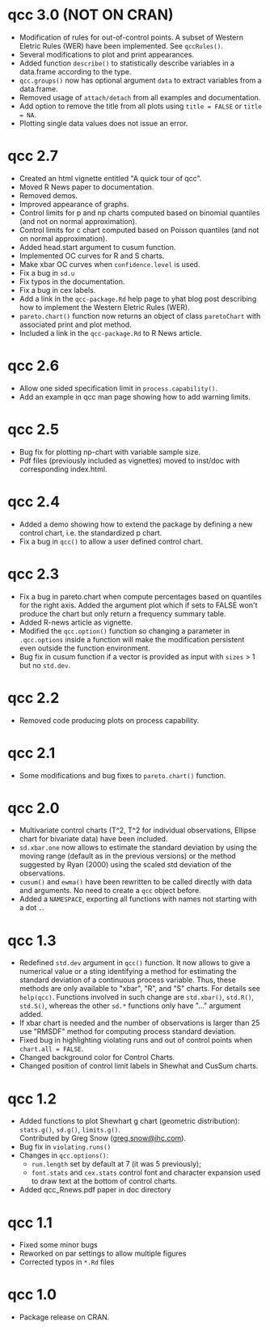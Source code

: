 # qcc 3.0 (NOT ON CRAN)

- Modification of rules for out-of-control points. A subset of Western Eletric Rules (WER) have been implemented. See `qccRules()`.
- Several modifications to plot and print appearances.
- Added function `describe()` to statistically describe variables in a data.frame according to the type.
- `qcc.groups()` now has optional argument `data` to extract variables from 
a data.frame.
- Removed usage of `attach/detach` from all examples and documentation.
- Add option to remove the title from all plots using `title = FALSE` or `title = NA`.
- Plotting single data values does not issue an error.

# qcc 2.7 

- Created an html vignette entitled "A quick tour of qcc".
- Moved R News paper to documentation.
- Removed demos.
- Improved appearance of graphs.
- Control limits for p and np charts computed based on binomial quantiles (and not on normal approximation).
- Control limits for c chart computed based on Poisson quantiles (and not on normal approximation).
- Added head.start argument to cusum function.
- Implemented OC curves for R and S charts.
- Make xbar OC curves when `confidence.level` is used.
- Fix a bug in `sd.u`
- Fix typos in the documentation.
- Fix a bug in cex labels.
- Add a link in the `qcc-package.Rd` help page to yhat blog post describing how to implement the Western Eletric Rules (WER).
- `pareto.chart()` function now returns an object of class `paretoChart` with associated print and plot method.
- Included a link in the `qcc-package.Rd` to R News article.

# qcc 2.6

- Allow one sided specification limit in `process.capability()`. 
- Add an example in qcc man page showing how to add warning limits.

# qcc 2.5 

- Bug fix for plotting np-chart with variable sample size.
- Pdf files (previously included as vignettes) moved to inst/doc with corresponding index.html.
    
# qcc 2.4

- Added a demo showing how to extend the package by defining a new control chart, i.e. the standardized p chart.
- Fix a bug in `qcc()` to allow a user defined control chart.

# qcc 2.3

- Fix a bug in pareto.chart when compute percentages based on quantiles for the right axis. Added the argument plot which if sets to FALSE won't produce the chart but only return a frequency summary table.
- Added R-news article as vignette.
- Modified the `qcc.option()` function so changing a parameter in `.qcc.options` inside a function will make the modification persistent even outside the function environment.
- Bug fix in cusum function if a vector is provided as input with `sizes` > 1 but no `std.dev`.      

# qcc 2.2

- Removed code producing plots on process capability.

# qcc 2.1

- Some modifications and bug fixes to `pareto.chart()` function.

# qcc 2.0

- Multivariate control charts (T^2, T^2 for individual observations, Ellipse chart for bivariate data) have been included.
- `sd.xbar.one` now allows to estimate the standard deviation by using the moving range (default as in the previous versions) or the method suggested by Ryan (2000) using the scaled std deviation of the observations.
- `cusum()` and `ewma()` have been rewritten to be called directly with data and arguments. No need to create a `qcc` object before.
- Added a `NAMESPACE`, exporting all functions with names not starting with a dot `.`. 

# qcc 1.3

- Redefined `std.dev` argument in `qcc()` function. It now allows to give a numerical value or a sting identifying a method for estimating the standard deviation of a continuous process variable. Thus, these methods are only available to "xbar", "R", and "S" charts. For details see `help(qcc)`.
Functions involved in such change are `std.xbar()`, `std.R()`, `std.S()`, whereas the other `sd.*` functions only have "..." argument added.
- If xbar chart is needed and the number of observations is larger than 25 use "RMSDF" method for computing process standard deviation.
- Fixed bug in highlighting violating runs and out of control points when `chart.all = FALSE`.
- Changed background color for Control Charts.
- Changed position of control limit labels in Shewhat and CusSum charts.

# qcc 1.2

- Added functions to plot Shewhart g chart (geometric distribution): `stats.g()`, `sd.g()`, `limits.g()`.  
Contributed by Greg Snow (greg.snow@ihc.com).     
- Bug fix in `violating.runs()`
- Changes in `qcc.options()`:
  - `run.length` set by default at 7 (it was 5 previously);
  - `font.stats` and `cex.stats` control font and character expansion used to draw text at the bottom of control charts.
- Added qcc_Rnews.pdf paper in doc directory
   
# qcc 1.1

- Fixed some minor bugs
- Reworked on par settings to allow multiple figures
- Corrected typos in `*.Rd` files
   
# qcc 1.0 

- Package release on CRAN.
